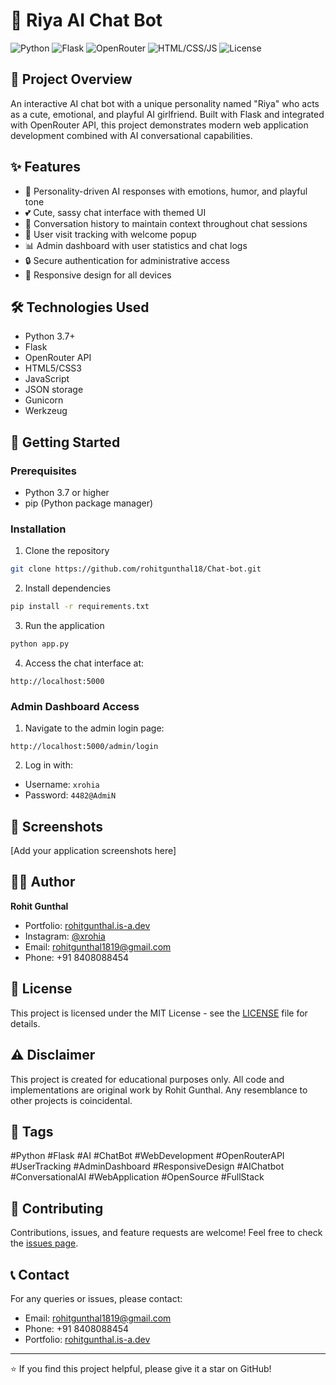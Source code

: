 # 🤖 Riya AI Chat Bot

![Python](https://img.shields.io/badge/Python-3.7+-blue)
![Flask](https://img.shields.io/badge/Flask-2.3.3-green)
![OpenRouter](https://img.shields.io/badge/OpenRouter-API-purple)
![HTML/CSS/JS](https://img.shields.io/badge/Frontend-HTML/CSS/JS-orange)
![License](https://img.shields.io/badge/License-MIT-yellow)

## 📝 Project Overview
An interactive AI chat bot with a unique personality named "Riya" who acts as a cute, emotional, and playful AI girlfriend. Built with Flask and integrated with OpenRouter API, this project demonstrates modern web application development combined with AI conversational capabilities.

## ✨ Features
- 💬 Personality-driven AI responses with emotions, humor, and playful tone
- 💕 Cute, sassy chat interface with themed UI
- 🧠 Conversation history to maintain context throughout chat sessions
- 👥 User visit tracking with welcome popup
- 📊 Admin dashboard with user statistics and chat logs
- 🔒 Secure authentication for administrative access
- 📱 Responsive design for all devices

## 🛠️ Technologies Used
- Python 3.7+
- Flask
- OpenRouter API
- HTML5/CSS3
- JavaScript
- JSON storage
- Gunicorn
- Werkzeug

## 🚀 Getting Started

### Prerequisites
- Python 3.7 or higher
- pip (Python package manager)

### Installation
1. Clone the repository
```bash
git clone https://github.com/rohitgunthal18/Chat-bot.git
```

2. Install dependencies
```bash
pip install -r requirements.txt
```

3. Run the application
```bash
python app.py
```

4. Access the chat interface at:
```
http://localhost:5000
```

### Admin Dashboard Access
1. Navigate to the admin login page:
```
http://localhost:5000/admin/login
```

2. Log in with:
- Username: `xrohia`
- Password: `4482@AdmiN`

## 📸 Screenshots
[Add your application screenshots here]

## 👨‍💻 Author
**Rohit Gunthal**
- Portfolio: [rohitgunthal.is-a.dev](https://rohitgunthal.is-a.dev/)
- Instagram: [@xrohia](https://www.instagram.com/xrohia)
- Email: rohitgunthal1819@gmail.com
- Phone: +91 8408088454

## 📜 License
This project is licensed under the MIT License - see the [LICENSE](LICENSE) file for details.

## ⚠️ Disclaimer
This project is created for educational purposes only. All code and implementations are original work by Rohit Gunthal. Any resemblance to other projects is coincidental.

## 🔖 Tags
#Python #Flask #AI #ChatBot #WebDevelopment #OpenRouterAPI #UserTracking #AdminDashboard #ResponsiveDesign #AIChatbot #ConversationalAI #WebApplication #OpenSource #FullStack

## 🤝 Contributing
Contributions, issues, and feature requests are welcome! Feel free to check the [issues page](https://github.com/rohitgunthal18/Chat-bot/issues).

## 📞 Contact
For any queries or issues, please contact:
- Email: rohitgunthal1819@gmail.com
- Phone: +91 8408088454
- Portfolio: [rohitgunthal.is-a.dev](https://rohitgunthal.is-a.dev/)

---
⭐️ If you find this project helpful, please give it a star on GitHub! 